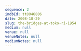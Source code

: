 ```yaml
---
sequence: 2
imdbId: tt0046806
date: 2008-10-29
slug: the-bridges-at-toko-ri-1954
medium: null
venue: null
venueNotes: null
mediumNotes: null
---
```



